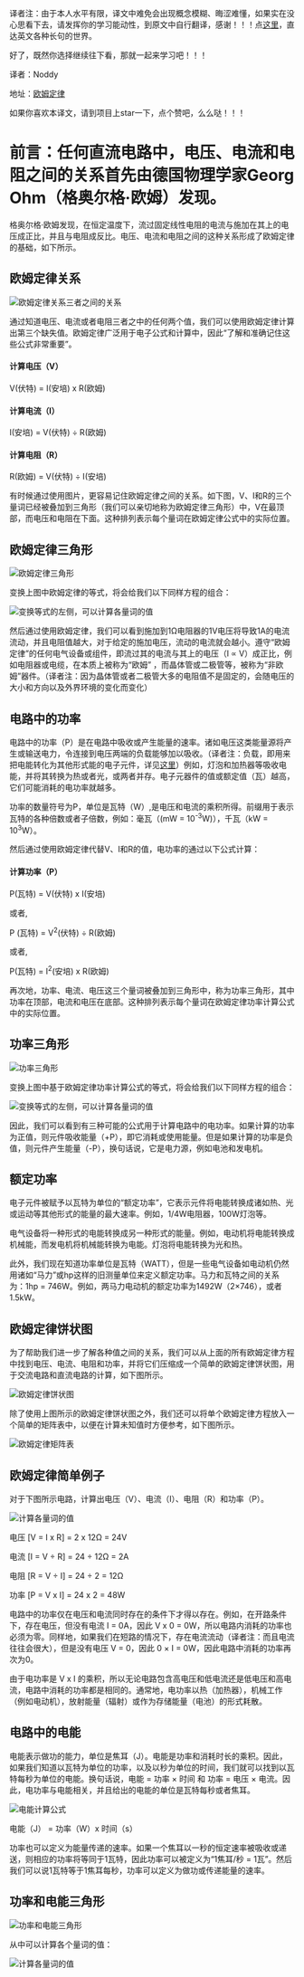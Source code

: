 译者注：由于本人水平有限，译文中难免会出现概念模糊、晦涩难懂，如果实在没心思看下去，请发挥你的学习能动性，到原文中自行翻译，感谢！！！点[这里](http://www.electronics-tutorials.ws/dccircuits/dcp_2.html)，直达英文各种长句的世界。

好了，既然你选择继续往下看，那就一起来学习吧！！！

译者：Noddy

地址：[欧姆定律](https://github.com/NoddyLiu/study_android_things/blob/master/posts/Ohms_Law.md)

如果你喜欢本译文，请到项目上star一下，点个赞吧，么么哒！！！

# 前言：任何直流电路中，电压、电流和电阻之间的关系首先由德国物理学家Georg Ohm（格奥尔格·欧姆）发现。

格奥尔格·欧姆发现，在恒定温度下，流过固定线性电阻的电流与施加在其上的电压成正比，并且与电阻成反比。电压、电流和电阻之间的这种关系形成了欧姆定律的基础，如下所示。

## 欧姆定律关系

![欧姆定律关系三者之间的关系](http://p1.bqimg.com/567571/1c8b442832987f46.gif)

通过知道电压、电流或者电阻三者之中的任何两个值，我们可以使用欧姆定律计算出第三个缺失值。欧姆定律广泛用于电子公式和计算中，因此“了解和准确记住这些公式非常重要”。

#### 计算电压（V）
V(伏特) = I(安培) x R(欧姆)

#### 计算电流（I）
I(安培) = V(伏特) ÷ R(欧姆)

#### 计算电阻（R）
R(欧姆) = V(伏特) ÷ I(安培)

有时候通过使用图片，更容易记住欧姆定律之间的关系。如下图，V、I和R的三个量词已经被叠加到三角形（我们可以亲切地称为欧姆定律三角形）中，V在最顶部，而电压和电阻在下面。这种排列表示每个量词在欧姆定律公式中的实际位置。

## 欧姆定律三角形

![欧姆定律三角形](http://i1.piimg.com/567571/933b032141a6cf60.gif)

变换上图中欧姆定律的等式，将会给我们以下同样方程的组合：

![变换等式的左侧，可以计算各量词的值](http://p1.bpimg.com/567571/731ee5257cfdc33a.gif)

然后通过使用欧姆定律，我们可以看到施加到1Ω电阻器的1V电压将导致1A的电流流动，并且电阻值越大，对于给定的施加电压，流动的电流就会越小。遵守“欧姆定律”的任何电气设备或组件，即流过其的电流与其上的电压（I ∝ V）成正比，例如电阻器或电缆，在本质上被称为“欧姆” ，而晶体管或二极管等，被称为“非欧姆”器件。（译者注：因为晶体管或者二极管大多的电阻值不是固定的，会随电压的大小和方向以及外界环境的变化而变化）

## 电路中的功率
电路中的功率（P）是在电路中吸收或产生能量的速率。诸如电压这类能量源将产生或输送电力，令连接到电压两端的负载能够加以吸收。（译者注：负载，即用来把电能转化为其他形式能的电子元件，详见[这里](http://www.baike.com/wiki/%E8%B4%9F%E8%BD%BD)）例如，灯泡和加热器等吸收电能，并将其转换为热或者光，或两者并存。电子元器件的值或额定值（瓦）越高，它们可能消耗的电功率就越多。

功率的数量符号为P，单位是瓦特（W）,是电压和电流的乘积所得。前缀用于表示瓦特的各种倍数或者子倍数，例如：毫瓦（(mW = 10<sup>-3</sup>W)），千瓦（kW = 10<sup>3</sup>W）。

然后通过使用欧姆定律代替V、I和R的值，电功率的通过以下公式计算：

#### 计算功率（P）
P(瓦特) = V(伏特) x I(安培)

或者,

P (瓦特) = V<sup>2</sup>(伏特) ÷ R(欧姆)

或者,

P(瓦特) = I<sup>2</sup>(安培) x R(欧姆)

再次地，功率、电流、电压这三个量词被叠加到三角形中，称为功率三角形，其中功率在顶部，电流和电压在底部。这种排列表示每个量词在欧姆定律功率计算公式中的实际位置。

## 功率三角形
![功率三角形](http://p1.bqimg.com/567571/1eda0e9170c82dc2.gif)

变换上图中基于欧姆定律功率计算公式的等式，将会给我们以下同样方程的组合：

![变换等式的左侧，可以计算各量词的值](http://p1.bqimg.com/567571/ce7f2ab86f0ee57a.gif)

因此，我们可以看到有三种可能的公式用于计算电路中的电功率。如果计算的功率为正值，则元件吸收能量（+P），即它消耗或使用能量。但是如果计算的功率是负值，则元件产生能量（-P），换句话说，它是电力源，例如电池和发电机。

## 额定功率
电子元件被赋予以瓦特为单位的“额定功率”，它表示元件将电能转换成诸如热、光或运动等其他形式的能量的最大速率。例如，1/4W电阻器，100W灯泡等。

电气设备将一种形式的电能转换成另一种形式的能量。例如，电动机将电能转换成机械能，而发电机将机械能转换为电能。灯泡将电能转换为光和热。

此外，我们现在知道功率单位是瓦特（WATT），但是一些电气设备如电动机仍然用诸如“马力”或hp这样的旧测量单位来定义额定功率。马力和瓦特之间的关系为：1hp = 746W。例如，两马力电动机的额定功率为1492W（2×746），或者1.5kW。

## 欧姆定律饼状图
为了帮助我们进一步了解各种值之间的关系，我们可以从上面的所有欧姆定律方程中找到电压、电流、电阻和功率，并将它们压缩成一个简单的欧姆定律饼状图，用于交流电路和直流电路的计算，如下图所示。

![欧姆定律饼状图](http://i1.piimg.com/567571/5dab33d366dbf6a5.gif)

除了使用上图所示的欧姆定律饼状图之外，我们还可以将单个欧姆定律方程放入一个简单的矩阵表中，以便在计算未知值时方便参考，如下图所示。

![欧姆定律矩阵表](http://p1.bqimg.com/567571/e31888b84eb35a98.gif)

## 欧姆定律简单例子
对于下图所示电路，计算出电压（V）、电流（I）、电阻（R）和功率（P）。

![计算各量词的值](http://p1.bqimg.com/567571/7bc35eee80ef92ac.gif)

电压 [V = I x R] = 2 x 12Ω = 24V

电流 [I = V ÷ R] = 24 ÷ 12Ω = 2A

电阻 [R = V ÷ I] = 24 ÷ 2 = 12Ω

功率 [P = V x I] = 24 x 2 = 48W

电路中的功率仅在电压和电流同时存在的条件下才得以存在。例如，在开路条件下，存在电压，但没有电流 I = 0A，因此 V x 0 = 0W，所以电路内消耗的功率也必须为零。同样地，如果我们在短路的情况下，存在电流流动（译者注：而且电流往往会很大），但是没有电压 V = 0，因此 0 × I = 0W，因此电路中消耗的功率再次为0。

由于电功率是 V x I 的乘积，所以无论电路包含高电压和低电流还是低电压和高电流，电路中消耗的功率都是相同的。通常地，电功率以热（加热器），机械工作（例如电动机），放射能量（辐射）或作为存储能量（电池）的形式耗散。

## 电路中的电能
电能表示做功的能力，单位是焦耳（J）。电能是功率和消耗时长的乘积。因此，如果我们知道以瓦特为单位的功率，以及以秒为单位的时间，我们就可以找到以瓦特每秒为单位的电能。换句话说，电能 = 功率 × 时间 和 功率 = 电压 × 电流。因此，电功率与电能相关，并且给出的电能的单位是瓦特每秒或者焦耳。

![电能计算公式](http://i1.piimg.com/567571/1db464e6a8edcd92.gif)

电能（J） = 功率（W）x 时间（s）

功率也可以定义为能量传递的速率。如果一个焦耳以一秒的恒定速率被吸收或递送，则相应的功率将等同于1瓦特，因此功率可以被定义为“1焦耳/秒 = 1瓦”。然后我们可以说1瓦特等于1焦耳每秒，功率可以定义为做功或传递能量的速率。

## 功率和电能三角形
![功率和电能三角形](http://p1.bpimg.com/567571/df5bc2f07e9ce288.gif)

从中可以计算各个量词的值：

![计算各量词的值](http://p1.bqimg.com/567571/0eeecc2265380376.gif)



